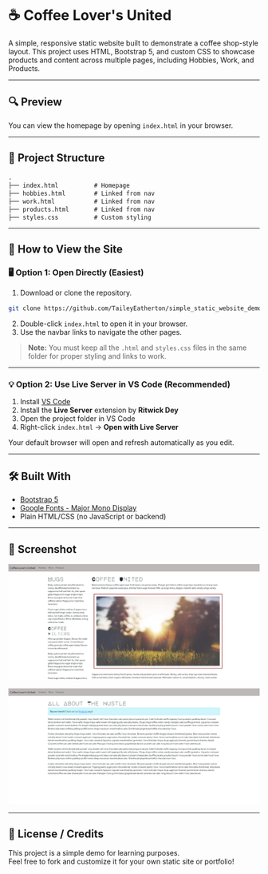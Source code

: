 
# ☕ Coffee Lover's United

A simple, responsive static website built to demonstrate a coffee shop-style layout. This project uses HTML, Bootstrap 5, and custom CSS to showcase products and content across multiple pages, including Hobbies, Work, and Products.

---

## 🔍 Preview

You can view the homepage by opening `index.html` in your browser.

---

## 📂 Project Structure

```text
.
├── index.html          # Homepage
├── hobbies.html        # Linked from nav
├── work.html           # Linked from nav
├── products.html       # Linked from nav
├── styles.css          # Custom styling
```

---

## 🚀 How to View the Site

### 🖥️ Option 1: Open Directly (Easiest)

1. Download or clone the repository.
``` bash
git clone https://github.com/TaileyEatherton/simple_static_website_demo.git
```
2. Double-click `index.html` to open it in your browser.
3. Use the navbar links to navigate the other pages.

> **Note:** You must keep all the `.html` and `styles.css` files in the same folder for proper styling and links to work.

---

### 💡 Option 2: Use Live Server in VS Code (Recommended)

1. Install [VS Code](https://code.visualstudio.com/)
2. Install the **Live Server** extension by **Ritwick Dey**
3. Open the project folder in VS Code
4. Right-click `index.html` → **Open with Live Server**

Your default browser will open and refresh automatically as you edit.

---

## 🛠️ Built With

- [Bootstrap 5](https://getbootstrap.com/)
- [Google Fonts - Major Mono Display](https://fonts.google.com/specimen/Major+Mono+Display)
- Plain HTML/CSS (no JavaScript or backend)

---

## 📸 Screenshot

![Website Demo](images/index.png)

![Website Demo](images/work.png)

---

## 💬 License / Credits

This project is a simple demo for learning purposes.  
Feel free to fork and customize it for your own static site or portfolio!
